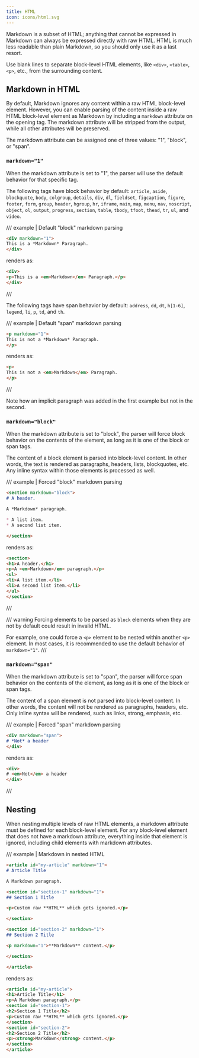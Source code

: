```yaml
---
title: HTML
icon: icons/html.svg
---
```


Markdown is a subset of HTML; anything that cannot be expressed in Markdown can always be expressed directly with raw HTML.
HTML is much less readable than plain Markdown, so you should only use it as a last resort.

Use blank lines to separate block-level HTML elements, like `<div>`, `<table>`, `<p>`, etc., from the surrounding content.

## Markdown in HTML

By default, Markdown ignores any content within a raw HTML block-level element. However, you can enable parsing of the content inside a raw HTML block-level element as Markdown by including a `markdown` attribute on the opening tag. The markdown attribute will be stripped from the output, while all other attributes will be preserved.

The markdown attribute can be assigned one of three values: "1", "block", or "span".

### `markdown="1"`

When the markdown attribute is set to "1", the parser will use the default behavior for that specific tag.

The following tags have block behavior by default: `article`, `aside`, `blockquote`, `body`, `colgroup`, `details`, `div`, `dl`, `fieldset`, `figcaption`, `figure`, `footer`, `form`, `group`, `header`, `hgroup`, `hr`, `iframe`, `main`, `map`, `menu`, `nav`, `noscript`, `object`, `ol`, `output`, `progress`, `section`, `table`, `tbody`, `tfoot`, `thead`, `tr`, `ul`, and `video`.

/// example | Default "block" markdown parsing

```md
<div markdown="1">
This is a *Markdown* Paragraph.
</div>
```

renders as:

```html
<div>
<p>This is a <em>Markdown</em> Paragraph.</p>
</div>
```

///

The following tags have span behavior by default: `address`, `dd`, `dt`, `h[1-6]`, `legend`, `li`, `p`, `td`, and `th`.

/// example | Default "span" markdown parsing

```md
<p markdown="1">
This is not a *Markdown* Paragraph.
</p>
```

renders as:

```html
<p>
This is not a <em>Markdown</em> Paragraph.
</p>
```

///

Note how an implicit paragraph was added in the first example but not in the second.

### `markdown="block"`

When the markdown attribute is set to "block", the parser will force block behavior on the contents of the element, as long as it is one of the block or span tags.

The content of a block element is parsed into block-level content. In other words, the text is rendered as paragraphs, headers, lists, blockquotes, etc. Any inline syntax within those elements is processed as well.

/// example | Forced "block" markdown parsing

```md
<section markdown="block">
# A header.

A *Markdown* paragraph.

* A list item.
* A second list item.

</section>
```

renders as:

```html
<section>
<h1>A header.</h1>
<p>A <em>Markdown</em> paragraph.</p>
<ul>
<li>A list item.</li>
<li>A second list item.</li>
</ul>
</section>
```

///

<!--  -->

/// warning
Forcing elements to be parsed as `block` elements when they are not by default could result in invalid HTML.

For example, one could force a `<p>` element to be nested within another `<p>` element. In most cases, it is
recommended to use the default behavior of `markdown="1"`.
///


### `markdown="span"`

When the markdown attribute is set to "span", the parser will force span behavior on the contents of the element, as long as it is one of the block or span tags.

The content of a span element is not parsed into block-level content. In other words, the content will not be rendered as paragraphs, headers, etc. Only inline syntax will be rendered, such as links, strong, emphasis, etc.

/// example | Forced "span" markdown parsing

```md
<div markdown="span">
# *Not* a header
</div>
```

renders as:

```html
<div>
# <em>Not</em> a header
</div>
```

///


## Nesting

When nesting multiple levels of raw HTML elements, a markdown attribute must be defined for each block-level element. For any block-level element that does not have a markdown attribute, everything inside that element is ignored, including child elements with markdown attributes.

/// example | Markdown in nested HTML

```md
<article id="my-article" markdown="1">
# Article Title

A Markdown paragraph.

<section id="section-1" markdown="1">
## Section 1 Title

<p>Custom raw **HTML** which gets ignored.</p>

</section>

<section id="section-2" markdown="1">
## Section 2 Title

<p markdown="1">**Markdown** content.</p>

</section>

</article>
```

renders as:

```html
<article id="my-article">
<h1>Article Title</h1>
<p>A Markdown paragraph.</p>
<section id="section-1">
<h2>Section 1 Title</h2>
<p>Custom raw **HTML** which gets ignored.</p>
</section>
<section id="section-2">
<h2>Section 2 Title</h2>
<p><strong>Markdown</strong> content.</p>
</section>
</article>
```
